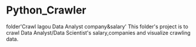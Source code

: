 # Python_Crawler
folder'Crawl lagou Data Analyst company&salary'
This folder's project is to crawl Data Analyst/Data Scientist's salary,companies and visualize crawling data.
